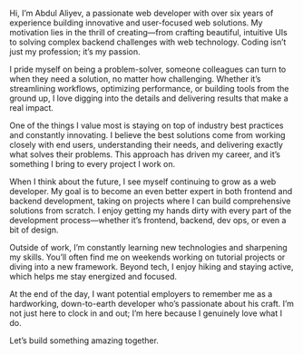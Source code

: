 Hi, I’m Abdul Aliyev, a passionate web developer with over six years of experience building innovative and user-focused web solutions. My motivation lies in the thrill of creating—from crafting beautiful, intuitive UIs to solving complex backend challenges with web technology. Coding isn’t just my profession; it’s my passion.

I pride myself on being a problem-solver, someone colleagues can turn to when they need a solution, no matter how challenging. Whether it’s streamlining workflows, optimizing performance, or building tools from the ground up, I love digging into the details and delivering results that make a real impact.

One of the things I value most is staying on top of industry best practices and constantly innovating. I believe the best solutions come from working closely with end users, understanding their needs, and delivering exactly what solves their problems. This approach has driven my career, and it’s something I bring to every project I work on.

When I think about the future, I see myself continuing to grow as a web developer. My goal is to become an even better expert in both frontend and backend development, taking on projects where I can build comprehensive solutions from scratch. I enjoy getting my hands dirty with every part of the development process—whether it’s frontend, backend, dev ops, or even a bit of design.

Outside of work, I’m constantly learning new technologies and sharpening my skills. You’ll often find me on weekends working on tutorial projects or diving into a new framework. Beyond tech, I enjoy hiking and staying active, which helps me stay energized and focused.

At the end of the day, I want potential employers to remember me as a hardworking, down-to-earth developer who’s passionate about his craft. I’m not just here to clock in and out; I’m here because I genuinely love what I do.

Let’s build something amazing together.
